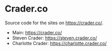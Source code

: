 # Crader.co

Source code for the sites on https://crader.co/.

- Main: https://crader.co/
- Steven Crader: https://steven.crader.co/
- Charlotte Crader: https://charlotte.crader.co/
